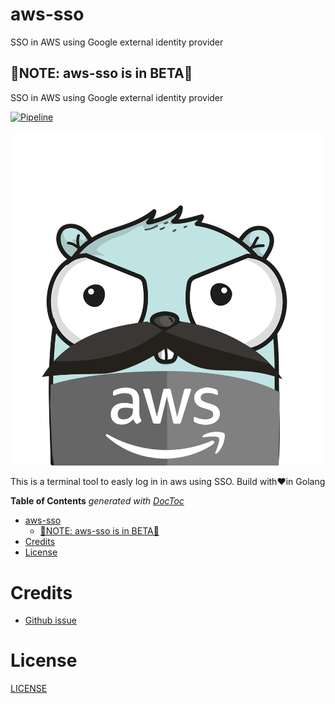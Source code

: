# aws-sso
SSO in AWS using Google external identity provider

## 🚨NOTE: aws-sso is in BETA🚨

SSO in AWS using Google external identity provider

[![Pipeline](https://github.com/nanih98/aws-sso/actions/workflows/releases.yml/badge.svg)](https://github.com/nanih98/aws-sso/actions/workflows/releases.yml)

<img src="logo.png" alt="logo" width="500"/>

This is a terminal tool to easly log in in aws using SSO. Build with❤️in Golang

<!-- START doctoc generated TOC please keep comment here to allow auto update -->
<!-- DON'T EDIT THIS SECTION, INSTEAD RE-RUN doctoc TO UPDATE -->
**Table of Contents**  *generated with [DocToc](https://github.com/thlorenz/doctoc)*

- [aws-sso](#aws-sso)
  - [🚨NOTE: aws-sso is in BETA🚨](#note-aws-sso-is-in-beta)
- [Credits](#credits)
- [License](#license)

<!-- END doctoc generated TOC please keep comment here to allow auto update -->


# Credits 

- [Github issue](https://github.com/aws/aws-sdk-go-v2/issues/1222)


# License

[LICENSE](./LICENSE)